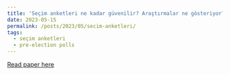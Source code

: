 ```yaml
---
title: 'Seçim anketleri ne kadar güvenilir? Araştırmalar ne gösteriyor?'
date: 2023-05-15
permalink: /posts/2023/05/secim-anketleri/
tags:
  - seçim anketleri
  - pre-election polls
---
```


<a href="(https://fikirturu.com/insan/secim-anketleri-ne-kadar-guvenilir-arastirmalar-ne-gosteriyor/)">Read paper here</a>
